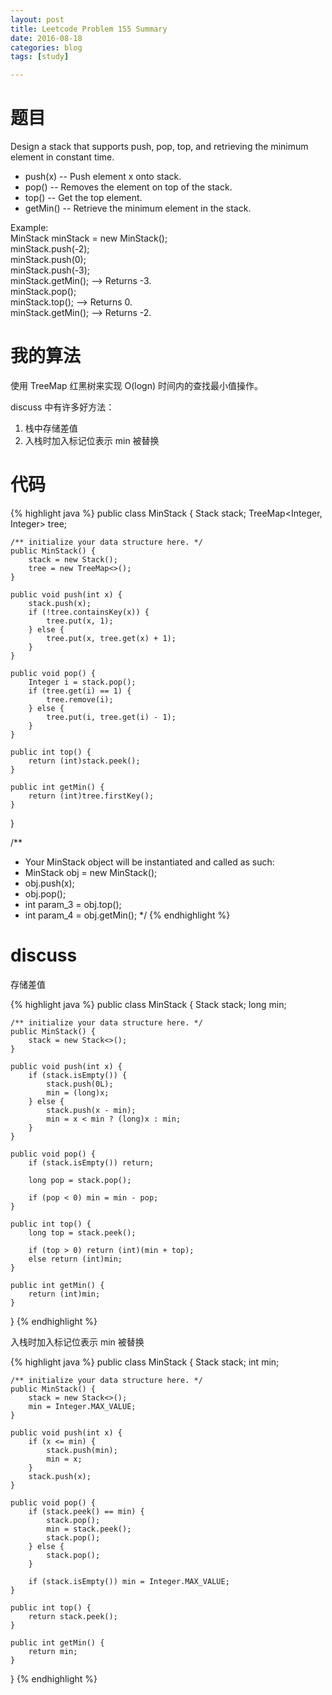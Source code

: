 ```yaml
---
layout: post
title: Leetcode Problem 155 Summary
date: 2016-08-18
categories: blog
tags: [study]

---
```


# 题目

Design a stack that supports push, pop, top, and retrieving the minimum element in constant time.

* push(x) -- Push element x onto stack.
* pop() -- Removes the element on top of the stack.
* top() -- Get the top element.
* getMin() -- Retrieve the minimum element in the stack.

Example:  
MinStack minStack = new MinStack();  
minStack.push(-2);  
minStack.push(0);  
minStack.push(-3);  
minStack.getMin();   --> Returns -3.  
minStack.pop();  
minStack.top();      --> Returns 0.  
minStack.getMin();   --> Returns -2.

# 我的算法

使用 TreeMap 红黑树来实现 O(logn) 时间内的查找最小值操作。

discuss 中有许多好方法：

1. 栈中存储差值
2. 入栈时加入标记位表示 min 被替换

# 代码

{% highlight java %}
public class MinStack {
    Stack<Integer> stack;
    TreeMap<Integer, Integer> tree;

    /** initialize your data structure here. */
    public MinStack() {
        stack = new Stack();
        tree = new TreeMap<>();
    }
    
    public void push(int x) {
        stack.push(x);
        if (!tree.containsKey(x)) {
            tree.put(x, 1);
        } else {
            tree.put(x, tree.get(x) + 1);
        }
    }
    
    public void pop() {
        Integer i = stack.pop();
        if (tree.get(i) == 1) {
            tree.remove(i);
        } else {
            tree.put(i, tree.get(i) - 1);
        }
    }
    
    public int top() {
        return (int)stack.peek();
    }
    
    public int getMin() {
        return (int)tree.firstKey();
    }
}

/**
 * Your MinStack object will be instantiated and called as such:
 * MinStack obj = new MinStack();
 * obj.push(x);
 * obj.pop();
 * int param_3 = obj.top();
 * int param_4 = obj.getMin();
 */
{% endhighlight %}

# discuss

存储差值

{% highlight java %}
public class MinStack {
    Stack<Long> stack;
    long min;

    /** initialize your data structure here. */
    public MinStack() {
        stack = new Stack<>();
    }
    
    public void push(int x) {
        if (stack.isEmpty()) {
            stack.push(0L);
            min = (long)x;
        } else {
            stack.push(x - min);
            min = x < min ? (long)x : min;
        }
    }
    
    public void pop() {
        if (stack.isEmpty()) return;
        
        long pop = stack.pop();
        
        if (pop < 0) min = min - pop;
    }
    
    public int top() {
        long top = stack.peek();
        
        if (top > 0) return (int)(min + top);
        else return (int)min;
    }
    
    public int getMin() {
        return (int)min;
    }
}
{% endhighlight %}

入栈时加入标记位表示 min 被替换

{% highlight java %}
public class MinStack {
    Stack<Integer> stack;
    int min;

    /** initialize your data structure here. */
    public MinStack() {
        stack = new Stack<>();
        min = Integer.MAX_VALUE;
    }
    
    public void push(int x) {
        if (x <= min) {
            stack.push(min);
            min = x;
        }
        stack.push(x);
    }
    
    public void pop() {
        if (stack.peek() == min) {
            stack.pop();
            min = stack.peek();
            stack.pop();
        } else {
            stack.pop();
        }
        
        if (stack.isEmpty()) min = Integer.MAX_VALUE;
    }
    
    public int top() {
        return stack.peek();
    }
    
    public int getMin() {
        return min;
    }
}
{% endhighlight %}
